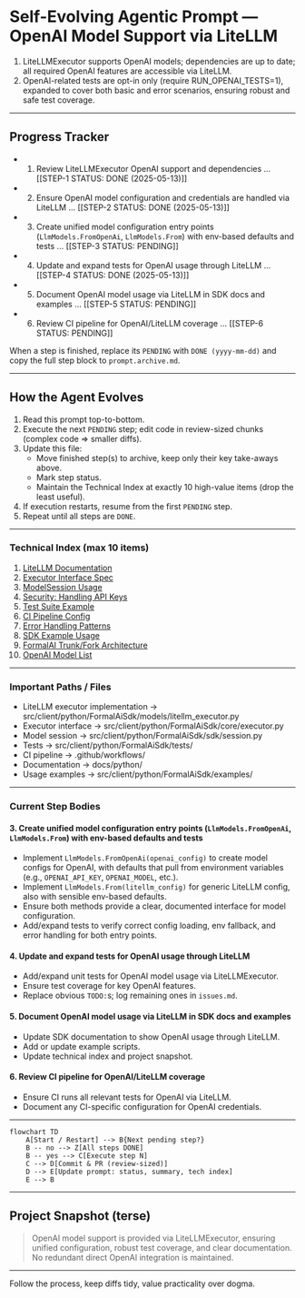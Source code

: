 # Self-Evolving Agentic Prompt — OpenAI Model Support via LiteLLM

<!--- COMPLETED-STEP SUMMARIES (append most salient take-aways, pitfalls, key decisions) --->
<!-- Example: 1. OpenAI model support is best handled through LiteLLM; avoid redundant direct integration. -->
1. LiteLLMExecutor supports OpenAI models; dependencies are up to date; all required OpenAI features are accessible via LiteLLM.
2. OpenAI-related tests are opt-in only (require RUN_OPENAI_TESTS=1), expanded to cover both basic and error scenarios, ensuring robust and safe test coverage.
---

## Progress Tracker

* 1. Review LiteLLMExecutor OpenAI support and dependencies ... [[STEP-1 STATUS: DONE (2025-05-13)]]
* 2. Ensure OpenAI model configuration and credentials are handled via LiteLLM ... [[STEP-2 STATUS: DONE (2025-05-13)]]
* 3. Create unified model configuration entry points (`LlmModels.FromOpenAi`, `LlmModels.From`) with env-based defaults and tests ... [[STEP-3 STATUS: PENDING]]
* 4. Update and expand tests for OpenAI usage through LiteLLM ... [[STEP-4 STATUS: DONE (2025-05-13)]]
* 5. Document OpenAI model usage via LiteLLM in SDK docs and examples ... [[STEP-5 STATUS: PENDING]]
* 6. Review CI pipeline for OpenAI/LiteLLM coverage ... [[STEP-6 STATUS: PENDING]]

When a step is finished, replace its `PENDING` with `DONE (yyyy-mm-dd)` and copy the full step block to `prompt.archive.md`.

---

## How the Agent Evolves

1. Read this prompt top-to-bottom.
2. Execute the next `PENDING` step; edit code in review-sized chunks (complex code => smaller diffs).
3. Update this file:
   * Move finished step(s) to archive, keep only their key take-aways above.
   * Mark step status.
   * Maintain the Technical Index at exactly 10 high-value items (drop the least useful).
4. If execution restarts, resume from the first `PENDING` step.
5. Repeat until all steps are `DONE`.

---

### Technical Index (max 10 items)

1. [LiteLLM Documentation](https://github.com/BerriAI/litellm)
2. [Executor Interface Spec](../core/executor.py)
3. [ModelSession Usage](../sdk/session.py)
4. [Security: Handling API Keys](https://platform.openai.com/docs/guides/authentication)
5. [Test Suite Example](../tests/test_litellm_executor.py)
6. [CI Pipeline Config](../../../../.github/workflows/)
7. [Error Handling Patterns](../exceptions/)
8. [SDK Example Usage](../examples/chat_with_ollama.py)
9. [FormalAI Trunk/Fork Architecture](../core/types.py)
10. [OpenAI Model List](https://platform.openai.com/docs/models)

---

### Important Paths / Files

* LiteLLM executor implementation   -> src/client/python/FormalAiSdk/models/litellm_executor.py
* Executor interface               -> src/client/python/FormalAiSdk/core/executor.py
* Model session                    -> src/client/python/FormalAiSdk/sdk/session.py
* Tests                            -> src/client/python/FormalAiSdk/tests/
* CI pipeline                      -> .github/workflows/
* Documentation                    -> docs/python/
* Usage examples                   -> src/client/python/FormalAiSdk/examples/

---

### Current Step Bodies

#### 3. Create unified model configuration entry points (`LlmModels.FromOpenAi`, `LlmModels.From`) with env-based defaults and tests

* Implement `LlmModels.FromOpenAi(openai_config)` to create model configs for OpenAI, with defaults that pull from environment variables (e.g., `OPENAI_API_KEY`, `OPENAI_MODEL`, etc.).
* Implement `LlmModels.From(litellm_config)` for generic LiteLLM config, also with sensible env-based defaults.
* Ensure both methods provide a clear, documented interface for model configuration.
* Add/expand tests to verify correct config loading, env fallback, and error handling for both entry points.

#### 4. Update and expand tests for OpenAI usage through LiteLLM

* Add/expand unit tests for OpenAI model usage via LiteLLMExecutor.
* Ensure test coverage for key OpenAI features.
* Replace obvious `TODO:`s; log remaining ones in `issues.md`.

#### 5. Document OpenAI model usage via LiteLLM in SDK docs and examples

* Update SDK documentation to show OpenAI usage through LiteLLM.
* Add or update example scripts.
* Update technical index and project snapshot.

#### 6. Review CI pipeline for OpenAI/LiteLLM coverage

* Ensure CI runs all relevant tests for OpenAI via LiteLLM.
* Document any CI-specific configuration for OpenAI credentials.

---

```mermaid
flowchart TD
    A[Start / Restart] --> B{Next pending step?}
    B -- no --> Z[All steps DONE]
    B -- yes --> C[Execute step N]
    C --> D[Commit & PR (review-sized)]
    D --> E[Update prompt: status, summary, tech index]
    E --> B
```

---

## Project Snapshot (terse)

> OpenAI model support is provided via LiteLLMExecutor, ensuring unified configuration, robust test coverage, and clear documentation. No redundant direct OpenAI integration is maintained.

---

Follow the process, keep diffs tidy, value practicality over dogma.
